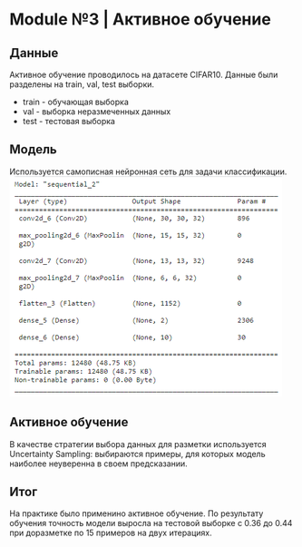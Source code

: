 # Module №3 | Активное обучение
## Данные
Активное обучение проводилось на датасете CIFAR10. Данные были разделены на train, val, test выборки.
- train - обучающая выборка
- val - выборка неразмеченных данных
- test - тестовая выборка

## Модель
Используется самописная нейронная сеть для задачи классификации.
![NN_arch](./imgs/NN_arch.png)

## Активное обучение
В качестве стратегии выбора данных для разметки используется Uncertainty Sampling: выбираются примеры, для которых модель наиболее неуверенна в своем предсказании.

## Итог
На практике было применино активное обучение.
По результату обучения точность модели выросла на тестовой выборке с 0.36 до 0.44 при доразметке по 15 примеров на двух итерациях.